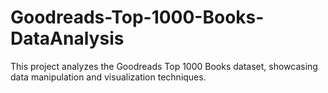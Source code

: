 # Goodreads-Top-1000-Books-DataAnalysis
This project analyzes the Goodreads Top 1000 Books dataset, showcasing data manipulation and visualization techniques.
